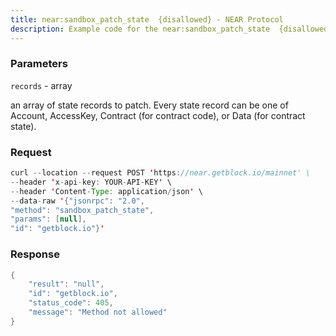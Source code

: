 ```yaml
---
title: near:sandbox_patch_state  {disallowed} - NEAR Protocol
description: Example code for the near:sandbox_patch_state  {disallowed} json-rpc method. Сomplete guide on how to use near:sandbox_patch_state  {disallowed} json-rpc in GetBlock.io Web3 documentation.
---
```


### Parameters


`records` - array

an array of state records to patch. Every state record can be one of
Account, AccessKey, Contract (for contract code), or Data (for contract
state).

### Request

``` java
curl --location --request POST 'https://near.getblock.io/mainnet' \ 
--header 'x-api-key: YOUR-API-KEY' \ 
--header 'Content-Type: application/json' \ 
--data-raw '{"jsonrpc": "2.0",
"method": "sandbox_patch_state",
"params": [null],
"id": "getblock.io"}'
```

###  Response

``` java
{
    "result": "null",
    "id": "getblock.io",
    "status_code": 405,
    "message": "Method not allowed"
}
```

